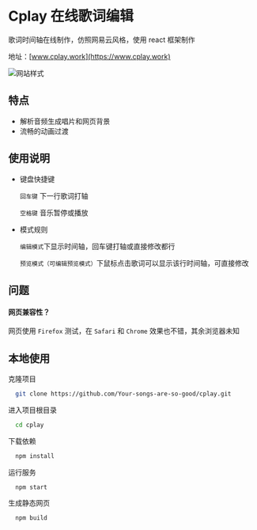 # Cplay 在线歌词编辑

歌词时间轴在线制作，仿照网易云风格，使用 react 框架制作

地址：[www.cplay.work](https://www.cplay.work)

![网站样式](demo.png)

## 特点

- 解析音频生成唱片和网页背景
- 流畅的动画过渡

## 使用说明

- 键盘快捷键
  
  `回车键` 下一行歌词打轴

  `空格键` 音乐暂停或播放

- 模式规则

  `编辑模式`下显示时间轴，回车键打轴或直接修改都行

  `预览模式（可编辑预览模式）`下鼠标点击歌词可以显示该行时间轴，可直接修改

## 问题

#### 网页兼容性？

网页使用 `Firefox` 测试，在 `Safari` 和 `Chrome` 效果也不错，其余浏览器未知

## 本地使用

克隆项目

```bash
  git clone https://github.com/Your-songs-are-so-good/cplay.git
```

进入项目根目录

```bash
  cd cplay
```

下载依赖

```bash
  npm install
```

运行服务

```bash
  npm start
```

生成静态网页

```bash
  npm build
```
